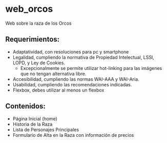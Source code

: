 # web_orcos
Web sobre la raza de los Orcos

## Requerimientos:
- Adaptatividad, con resoluciones para pc y smartphone
- Legalidad, cumpliendo la normativa de Propiedad Intelectual, LSSI, LOPD, y Ley de Cookies.
  - Excepcionalmente se permite utilizar hot-linking para las imágenes que no tengan alternativa libre.
- Accesibilidad, cumpliendo las normas WAI-AAA y WAI-Aria.
- Usabilidad, cumpliendo las recomendaciones indicadas.
- Flexbox, debes utilizar al menos un flexbox

## Contenidos:
- Página Inicial (home)
- Historia de la Raza
- Lista de Personajes Principales
- Formulario de Alta en la Raza con información de precios
